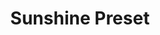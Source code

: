 ---
layout: preset_layout
title: Sunshine Preset
product-type: preset
product-image: /assets/images/shop_preset_2.jpg
product-description: Lorem ipsum dolor sit amet consectetur adipisicing elit. Vero provident nemo tempora iste error sint, velit reiciendis excepturi ab accusantium maiores, unde natus ipsa dolore. Magni sit officiis obcaecati veniam.
product-price:
featured: true
---